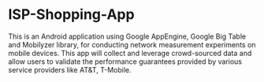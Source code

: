 # ISP-Shopping-App
This is an Android application using Google AppEngine, Google Big Table and Mobilyzer library, for conducting network measurement experiments on mobile devices. This app will collect and leverage crowd-sourced data and allow users to validate the performance guarantees provided by various service providers like AT&amp;T, T-Mobile.
